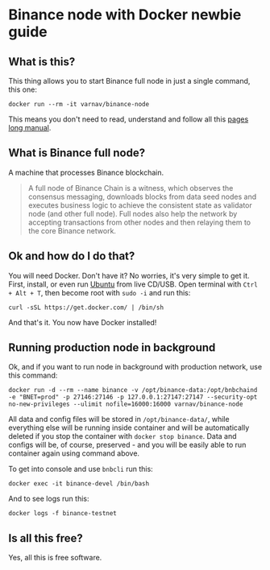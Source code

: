 # Binance node with Docker newbie guide

## What is this?

This thing allows you to start Binance full node in just a single command, this one:

`docker run --rm -it varnav/binance-node`

This means you don't need to read, understand and follow all this [pages long manual](https://docs.binance.org/fullnode.html#run-full-node-to-join-binance-chain).

## What is Binance full node?

A machine that processes Binance blockchain.

> A full node of Binance Chain is a witness, which observes the consensus messaging, downloads blocks from data seed nodes and executes business logic to achieve the consistent state as validator node (and other full node). Full nodes also help the network by accepting transactions from other nodes and then relaying them to the core Binance network.

## Ok and how do I do that?

You will need Docker. Don't have it? No worries, it's very simple to get it. First, install, or even run [Ubuntu](https://www.ubuntu.com/download/desktop) from live CD/USB. Open terminal with `Ctrl + Alt + T`, then become root with `sudo -i` and run this:

`curl -sSL https://get.docker.com/ | /bin/sh`

And that's it. You now have Docker installed!

## Running production node in background

Ok, and if you want to run node in background with production network, use this command:

`docker run -d --rm --name binance -v /opt/binance-data:/opt/bnbchaind -e "BNET=prod" -p 27146:27146 -p 127.0.0.1:27147:27147 --security-opt no-new-privileges --ulimit nofile=16000:16000 varnav/binance-node`

All data and config files will be stored in `/opt/binance-data/`, while everything else will be running inside container and will be automatically deleted if you stop the container with `docker stop binance`. Data and configs will be, of course, preserved - and you will be easily able to run container again using command above.

To get into console and use `bnbcli` run this:

`docker exec -it binance-devel /bin/bash`

And to see logs run this:

`docker logs -f binance-testnet`

## Is all this free?

Yes, all this is free software.